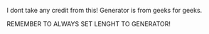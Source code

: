 I dont take any credit from this!
Generator is from geeks for geeks.

REMEMBER TO ALWAYS SET LENGHT TO GENERATOR!
